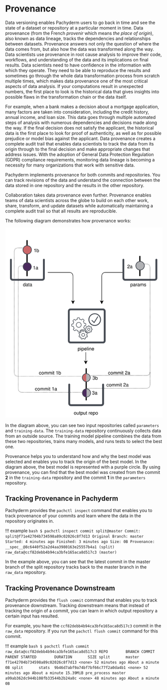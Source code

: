 # Provenance

Data versioning enables Pachyderm users to go back in time and see the state
of a dataset or repository at a particular moment in time. Data provenance
(from the French *provenir* which means *the place of origin*),
also known as data lineage, tracks the dependencies and relationships
between datasets. Provenance answers not only the question of
where the data comes from, but also how the data was transformed along
the way. Data scientists use provenance in root cause analysis to improve
their code, workflows, and understanding of the data and its implications
on final results. Data scientists need
to have confidence in the information with which they operate. They need
to be able to reproduce the results and sometimes go through the whole
data transformation process from scratch multiple times, which makes data
provenance one of the most critical aspects of data analysis. If your
computations result in unexpected numbers, the first place to look
is the historical data that gives insights into possible flaws in the
transformation chain or the data itself.

For example, when a bank makes a decision about a mortgage
application, many factors are taken into consideration, including the
credit history, annual income, and loan size. This data goes through multiple
automated steps of analysis with numerous dependencies and decisions made
along the way. If the final decision does not satisfy the applicant,
the historical data is the first place to look for proof of authenticity,
as well as for possible prejudice or model bias against the applicant.
Data provenance creates a complete audit trail that enables data scientists
to track the data from its origin through to the final decision and make
appropriate changes that address issues. With the adoption of General Data
Protection Regulation (GDPR) compliance requirements, monitoring data lineage
is becoming a necessity for many organizations that work with sensitive data.

Pachyderm implements provenance for both commits and repositories.
You can track revisions of the data and
understand the connection between the data stored in one repository
and the results in the other
repository.

Collaboration takes data provenance even further. Provenance enables teams
of data scientists across the globe to build on each other work, share,
transform, and update datasets while automatically maintaining a
complete audit trail so that all results are reproducible.

The following diagram demonstrates how provenance works:

![Provenance example](../../assets/images/provenance.svg)

In the diagram above, you can see two input repositories called `parameters`
and `training-data`. The `training-data` repository continuously collects
data from an outside source. The training model pipeline combines the
data from these two repositories, trains many models, and runs tests to select the best
one.

Provenance helps you to understand how and why the best model was
selected and enables you to track the origin of the best model.
In the diagram above, the best model is represented with a purple
circle. By using provenance, you can find that the best model was
created from the commit **2** in the `training-data` repository
and the commit **1** in the `parameters` repository.

## Tracking Provenance in Pachyderm

Pachyderm provides the `pachctl inspect` command that enables you to track
provenance of your commits and learn where the data in the repository
originates in.

!!! example
    ```bash
    $ pachctl inspect commit split@master
    Commit: split@f71e42704b734598a89c02026c8f7d13
    Original Branch: master
    Started: 4 minutes ago
    Finished: 3 minutes ago
    Size: 0B
    Provenance:  __spec__@8c6440f52a2d4aa3980163e25557b4a1 (split)  raw_data@ccf82debb4b94ca3bfe165aca8d517c3 (master)
    ```

In the example above, you can see that the latest commit in the master
branch of the split repository tracks back to the master branch in the
`raw_data` repository.

## Tracking Provenance Downstream

Pachyderm provides the `flush commit` command that enables you
to track provenance downstream. Tracking downstream means that instead of
tracking the origin of a commit, you can learn in which output repository
a certain input has resulted.

For example, you have the `ccf82debb4b94ca3bfe165aca8d517c3` commit in
the `raw_data` repository. If you run the `pachctl flush commit` command
for this commit.

!!! example
    ```bash
    $ pachctl flush commit raw_data@ccf82debb4b94ca3bfe165aca8d517c3
    REPO        BRANCH COMMIT                           PARENT STARTED        DURATION       SIZE
    split       master f71e42704b734598a89c02026c8f7d13 <none> 52 minutes ago About a minute 0B
    split       stats  9b46d7abf9a74bf7bf66c77f2a0da4b1 <none> 52 minutes ago About a minute 15.39MiB
    pre_process master a99ab362dc944b108fb33544b2b24a8c <none> 48 minutes ago About a minute 0B
    ```
